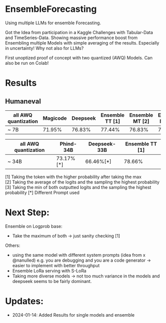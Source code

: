 # EnsembleForecasting
Using multiple LLMs for ensemble Forecasting. 

Got the Idea from participation in a Kaggle Challenges with Tabular-Data and TimeSeries-Data. Showing massive performance boost from Ensembling multiple Models with simple averaging of the results. Especially in uncertainty! Why not also for LLMs? 

First unoptized proof of concept with two quantized (AWQ) Models. Can also be run on Colab!

# Results
## Humaneval
|   all AWQ quantization     | Magicode | Deepseek | Ensemble TT [1] | Ensemble MT [2] | Ensemble MinT [3] |
|-----------|--------------|--------------|----------|----------|----------|
| ~ 7B | 71.95%       | 76.83%       | 77.44%   | 76.83%   | 76.22%   |


|   all AWQ quantization     | Phind-34B | Deepseek-33B | Ensemble TT [1] | 
|-----------|--------------|--------------|----------|
| ~ 34B | 73.17%[*]       |    66.46%[*]   | 78.66%   | 

[1] Taking the token with the higher probability after taking the max   
[2] Taking the average of the logits and the sampling the highest probability  
[3] Taking the min of both outputted logits and the sampling the highest probability
[*] Different Prompt used 
# Next Step: 
Ensemble on Logprob base: 
- Take the maximum of both -> just sanity checking [1]
  
Others:
- using the same model with different system prompts (idea from x @nanulled) e.g. you are debugging and you are a code generator -> easier to implement with better throughput 
- Ensemble LoRa serving with S-LoRa
- Taking more diverse models -> not too much variance in the models and deepseek seems to be fairly dominant.

# Updates: 
- 2024-01-14: Added Results for single models and ensemble
